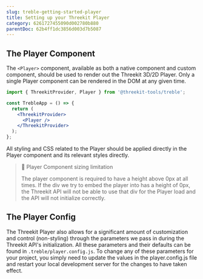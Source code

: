 ```yaml
---
slug: treble-getting-started-player
title: Setting up your Threekit Player
category: 6261727455090d002780b880
parentDoc: 62b4ff1dc3856d003d7b5087
---
```


## The Player Component

The `<Player>` component, available as both a native component and custom component, should be used to render out the Threekit 3D/2D Player. Only a single Player component can be rendered in the DOM at any given time.

```jsx
import { ThreekitProvider, Player } from '@threekit-tools/treble';

const TrebleApp = () => {
  return (
    <ThreekitProvider>
      <Player />
    </ThreekitProvider>
  );
};
```

All styling and CSS related to the Player should be applied directly in the Player component and its relevant styles directly.

> 📘 Player Component sizing limitation
>
> The player component is required to have a height above 0px at all times. If the div we try to embed the player into has a height of 0px, the Threekit API will not be able to use that div for the Player load and the API will not initialize correctly.

## The Player Config

The Threekit Player also allows for a significant amount of customization and control (non-styling) through the parameters we pass in during the Threekit API's initialization. All these parameters and their defaults can be found in `.treble/player.config.js`. To change any of these parameters for your project, you simply need to update the values in the player.config.js file and restart your local development server for the changes to have taken effect.

